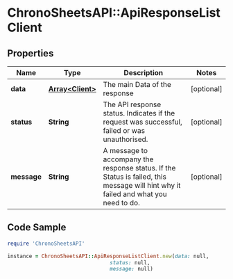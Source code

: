 # ChronoSheetsAPI::ApiResponseListClient

## Properties

Name | Type | Description | Notes
------------ | ------------- | ------------- | -------------
**data** | [**Array&lt;Client&gt;**](Client.md) | The main Data of the response | [optional] 
**status** | **String** | The API response status. Indicates if the request was successful, failed or was unauthorised. | [optional] 
**message** | **String** | A message to accompany the response status.  If the Status is failed, this message will hint why it failed and what you need to do. | [optional] 

## Code Sample

```ruby
require 'ChronoSheetsAPI'

instance = ChronoSheetsAPI::ApiResponseListClient.new(data: null,
                                 status: null,
                                 message: null)
```


